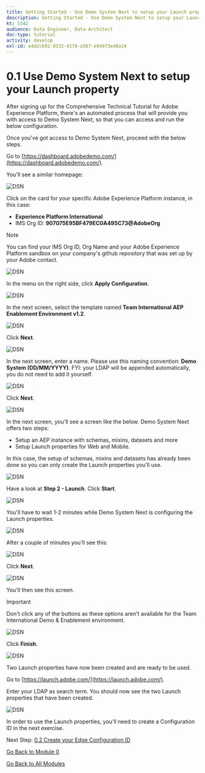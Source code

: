 ```yaml
---
title: Getting Started - Use Demo System Next to setup your Launch property
description: Getting Started - Use Demo System Next to setup your Launch property
kt: 5342
audience: Data Engineer, Data Architect
doc-type: tutorial
activity: develop
exl-id: e4d2cb92-0332-417d-a567-e84973e48a14
---
```

# 0.1 Use Demo System Next to setup your Launch property

After signing up for the Comprehensive Technical Tutorial for Adobe Experience Platform, there's an automated process that will provide you with access to Demo System Next, so that you can access and run the below configuration.

Once you've got access to Demo System Next, proceed with the below steps.

Go to [https://dashboard.adobedemo.com/](https://dashboard.adobedemo.com/).

You'll see a similar homepage:

![DSN](./images/dsnhome.png)

Click on the card for your specific Adobe Experience Platform instance, in this case:

- **Experience Platform International**
- IMS Org ID: **907075E95BF479EC0A495C73@AdobeOrg**

>[!NOTE]
>
> You can find your IMS Org ID, Org Name and your Adobe Experience Platform sandbox on your company's github repository that was set up by your Adobe contact.

![DSN](./images/dsn1.png)

In the menu on the right side, click **Apply Configuration**.

![DSN](./images/apply.png)

In the next screen, select the template named **Team International AEP Enablement Environment v1.2**. 

![DSN](./images/dsn3.png)

Click **Next**.

![DSN](./images/next.png)

In the next screen, enter a name. Please use this naming convention: **Demo System (DD/MM/YYYY)**. FYI: your LDAP will be appended automatically, you do not need to add it yourself.

![DSN](./images/dsn4.png)

Click **Next**.

![DSN](./images/next.png)

In the next screen, you'll see a screen like the below. Demo System Next offers two steps: 

- Setup an AEP instance with schemas, mixins, datasets and more
- Setup Launch properties for Web and Mobile. 

In this case, the setup of schemas, mixins and datasets has already been done so you can only create the Launch properties you'll use.

![DSN](./images/dsn5.png)

Have a look at **Step 2 - Launch**. Click **Start**.

![DSN](./images/dsn6.png)

You'll have to wait 1-2 minutes while Demo System Next is configuring the Launch properties.

![DSN](./images/dsn7.png)

After a couple of minutes you'll see this:

![DSN](./images/dsn8.png)

Click **Next**.

![DSN](./images/next.png)

You'll then see this screen. 

>[!IMPORTANT] 
>
>Don't click any of the buttons as these options aren't available for the Team International Demo & Enablement environment.

![DSN](./images/dsn9.png)

Click **Finish**.

![DSN](./images/finish.png)

Two Launch properties have now been created and are ready to be used.

Go to [https://launch.adobe.com/](https://launch.adobe.com/).

Enter your LDAP as search term. You should now see the two Launch properties that have been created.

![DSN](./images/launchprop.png)

In order to use the Launch properties, you'll need to create a Configuration ID in the next exercise.

Next Step: [0.2 Create your Edge Configuration ID](./ex2.md)

[Go Back to Module 0](./getting-started.md)

[Go Back to All Modules](./../../overview.md)

